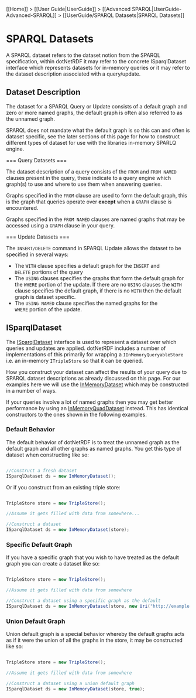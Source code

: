 [[Home]] > [[User Guide|UserGuide]] > [[Advanced SPARQL|UserGuide-Advanced-SPARQL]] > [[UserGuide/SPARQL Datasets|SPARQL Datasets]]

# SPARQL Datasets 

A SPARQL dataset refers to the dataset notion from the SPARQL specification, within dotNetRDF it may refer to the concrete ISparqlDataset interface which represents datasets for in-memory queries or it may refer to the dataset description associated with a query/update.

## Dataset Description 

The dataset for a SPARQL Query or Update consists of a default graph and zero or more named graphs, the default graph is often also referred to as the unnamed graph.

SPARQL does not mandate what the default graph is so this can and often is dataset specific, see the later sections of this page for how to construct different types of dataset for use with the libraries in-memory SPARLQ engine.

=== Query Datasets === 

The dataset description of a query consists of the `FROM` and `FROM NAMED` clauses present in the query, these indicate to a query engine which graph(s) to use and where to use them when answering queries.

Graphs specified in the `FROM` clause are used to form the default graph, this is the graph that queries operate over **except** when a `GRAPH` clause is encountered.

Graphs specified in the `FROM NAMED` clauses are named graphs that may be accessed using a `GRAPH` clause in your query.

=== Update Datasets === 

The `INSERT/DELETE` command in SPARQL Update allows the dataset to be specified in several ways:

* The `WITH` clause specifies a default graph for the `INSERT` and `DELETE` portions of the query
* The `USING` clauses specifies the graphs that form the default graph for the `WHERE` portion of the update.  If there are no `USING` clauses the `WITH` clause specifies the default graph, if there is no `WITH` then the default graph is dataset specific.
* The `USING NAMED` clause specifies the named graphs for the `WHERE` portion of the update.

## ISparqlDataset 

The [ISparqlDataset](http://www.dotnetrdf.org/api/index.asp?Topic=VDS.RDF.Query.Datasets.ISparqlDataset) interface is used to represent a dataset over which queries and updates are applied.  dotNetRDF includes a number of implementations of this primarily for wrapping a `IInMemoryQueryableStore` i.e. an in-memory `ITripleStore` so that it can be queried.

How you construct your dataset can affect the results of your query due to SPARQL dataset descriptions as already discussed on this page.  For our examples here we will use the [InMemoryDataset](http://www.dotnetrdf.org/api/index.asp?Topic=VDS.RDF.Query.Datasets.InMemoryDataset) which may be constructed in a number of ways.

If your queries involve a lot of named graphs then you may get better performance by using an [InMemoryQuadDataset](http://www.dotnetrdf.org/api/index.asp?Topic=VDS.RDF.Query.Datasets.InMemoryQuadDataset) instead.  This has identical constructors to the ones shown in the following examples.

### Default Behavior 

The default behavior of dotNetRDF is to treat the unnamed graph as the default graph and all other graphs as named graphs.  You get this type of dataset when constructing like so:

```csharp

//Construct a fresh dataset
ISparqlDataset ds = new InMemoryDataset();
```

Or if you construct from an existing triple store:

```csharp

TripleStore store = new TripleStore();

//Assume it gets filled with data from somewhere...

//Construct a dataset
ISparqlDataset ds = new InMemoryDataset(store);
```

### Specific Default Graph 

If you have a specific graph that you wish to have treated as the default graph you can create a dataset like so:

```csharp

TripleStore store = new TripleStore();

//Assume it gets filled with data from somewhere

//Construct a dataset using a specific graph as the default
ISparqlDataset ds = new InMemoryDataset(store, new Uri("http://example.org/default-graph"));
```

### Union Default Graph 

Union default graph is a special behavior whereby the default graphs acts as if it were the union of all the graphs in the store, it may be constructed like so:

```csharp

TripleStore store = new TripleStore();

//Assume it gets filled with data from somewhere

//Construct a dataset using a union default graph
ISparqlDataset ds = new InMemoryDataset(store, true);
```